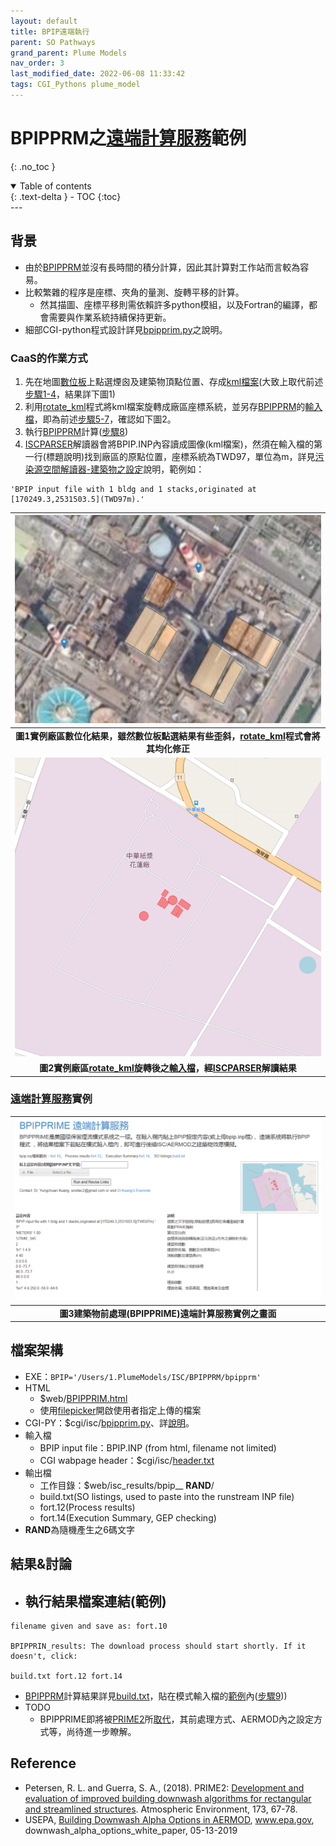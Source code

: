 ```yaml
---
layout: default
title: BPIP遠端執行
parent: SO Pathways
grand_parent: Plume Models
nav_order: 3
last_modified_date: 2022-06-08 11:33:42
tags: CGI_Pythons plume_model
---
```

# BPIPPRM之[遠端計算服務](http://sinotec24.com/BPIPPRIM.html)範例
{: .no_toc }

<details open markdown="block">
  <summary>
    Table of contents
  </summary>
  {: .text-delta }
- TOC
{:toc}
</details>
---

## 背景
- 由於[BPIPPRM]()並沒有長時間的積分計算，因此其計算對工作站而言較為容易。
- 比較繁雜的程序是座標、夾角的量測、旋轉平移的計算。
  - 然其描圖、座標平移則需依賴許多python模組，以及Fortran的編譯，都會需要與作業系統持續保持更新。
- 細部CGI-python程式設計詳見[bpipprim.py](https://sinotec2.github.io/Focus-on-Air-Quality/utilities/CGI-pythons/bpipprim/)之說明。

### CaaS的作業方式
  1. 先在地圖[數位板](https://sinotec2.github.io/Focus-on-Air-Quality/PlumeModels/SO_pathways/digitizer)上點選煙囪及建築物頂點位置、存成[kml檔案](http://sinotec24.com/isc_results/ZhongHuaPaper/paper.kml)(大致上取代前述[步驟1-4][步驟1-4]，結果詳下圖1)
  1. 利用[rotate_kml](https://sinotec2.github.io/Focus-on-Air-Quality/PlumeModels/SO_pathways/rotate_KML)程式將kml檔案旋轉成廠區座標系統，並另存[BPIPPRM]()的[輸入檔](http://sinotec24.com/isc_results/ZhongHuaPaper/fort.10)，即為前述[步驟5-7][步驟5-7]，確認如下圖2。
  1. 執行[BPIPPRM](http://sinotec24.com/BPIPPRIM.html)計算([步驟8][步驟8])
  1. [ISCPARSER](https://sinotec2.github.io/Focus-on-Air-Quality/PlumeModels/SO_pathways/iscParser)解讀器會將BPIP.INP內容讀成圖像(kml檔案)，然須在輸入檔的第一行(標題說明)找到廠區的原點位置，座標系統為TWD97，單位為m，詳見[污染源空間解讀器-建築物之設定](https://sinotec2.github.io/Focus-on-Air-Quality/PlumeModels/SO_pathways/iscParser/#建築物之設定)說明，範例如：

```
'BPIP input file with 1 bldg and 1 stacks,originated at [170249.3,2531503.5](TWD97m).'	
```

| ![BPIP3.png](https://raw.githubusercontent.com/sinotec2/Focus-on-Air-Quality/main/assets/images/BPIP3.png)|
|:--:|
| <b>圖1實例廠區數位化結果，雖然數位板點選結果有些歪斜，[rotate_kml](https://sinotec2.github.io/Focus-on-Air-Quality/PlumeModels/SO_pathways/rotate_KML)程式會將其均化修正</b>|
| ![BPIP4.png](https://raw.githubusercontent.com/sinotec2/Focus-on-Air-Quality/main/assets/images/BPIP4.png)|
| <b>圖2實例廠區[rotate_kml](https://sinotec2.github.io/Focus-on-Air-Quality/PlumeModels/SO_pathways/rotate_KML)旋轉後之[輸入檔](http://sinotec24.com/isc_results/ZhongHuaPaper/fort.10)，經[ISCPARSER](https://sinotec2.github.io/Focus-on-Air-Quality/PlumeModels/SO_pathways/iscParser)解讀結果</b>|



### [遠端計算服務](http://sinotec24.com/BPIPPRIM.html)實例

| ![BPIPPRIME.png](https://raw.githubusercontent.com/sinotec2/Focus-on-Air-Quality/main/assets/images/BPIPPRIME.PNG)|
|:--:|
| <b>圖3建築物前處理(BPIPPRIME)遠端計算服務實例之畫面</b>|


## 檔案架構
- EXE：`BPIP='/Users/1.PlumeModels/ISC/BPIPPRM/bpipprm'`
- HTML
  - $web/[BPIPPRIM.html](https://github.com/sinotec2/CGI_Pythons/blob/main/bpipprim/BPIPPRIM.html)
  - 使用[filepicker](https://github.com/benignware/jquery-filepicker)開啟使用者指定上傳的檔案
- CGI-PY：$cgi/isc/[bpipprim.py](https://github.com/sinotec2/CGI_Pythons/blob/main/bpipprim/bpipprim.py)、詳[說明](https://sinotec2.github.io/Focus-on-Air-Quality/utilities/CGI-pythons/bpipprim/)。
- 輸入檔
  - BPIP input file：BPIP.INP (from html, filename not limited)
  - CGI wabpage header：$cgi/isc/[header.txt](https://github.com/sinotec2/CGI_Pythons/blob/main/bpipprim/header.txt)
- 輸出檔
  - 工作目錄：$web/isc_results/bpip__ **RAND**/
  - build.txt(SO listings, used to paste into the runstream INP file)
  - fort.12(Process results)
  - fort.14(Execution Summary, GEP checking)
- **RAND**為隨機產生之6碼文字

## 結果&討論
- 執行結果檔案連結(範例)
  - 
```
filename given and save as: fort.10

BPIPPRIN_results: The download process should start shortly. If it doesn't, click:

build.txt fort.12 fort.14
```

- [BPIPPRM]()計算結果詳見[build.txt](http://sinotec24.com/isc_results/ZhongHuaPaper/build.txt)，貼在模式輸入檔的[範例](http://sinotec24.com/isc_results/ZhongHuaPaper/paper1pa_NOX.inp)內([步驟9][步驟9]))
- TODO
  - BPIPPRIME即將被[PRIME2][Petersen and Guerra 2018]所[取代][官方立場]，其前處理方式、AERMOD內之設定方式等，尚待進一步瞭解。

## Reference
- Petersen, R. L. and Guerra, S. A., (2018). PRIME2: [Development and evaluation of improved building downwash algorithms for rectangular and streamlined structures](https://www.sciencedirect.com/science/article/abs/pii/S0167610517306669). Atmospheric Environment, 173, 67-78.
- USEPA, [Building Downwash Alpha Options in AERMOD](https://www.epa.gov/scram/aermod-modeling-system-development-documents), www.epa.gov, downwash_alpha_options_white_paper, 05-13-2019

[Petersen and Guerra 2018]: <https://www.sciencedirect.com/science/article/abs/pii/S0167610517306669> "Petersen, R. L. and Guerra, S. A., (2018). PRIME2: Development and evaluation of improved building downwash algorithms for rectangular and streamlined structures. Atmospheric Environment, 173, 67-78."

[官方立場]: <https://sinotec2.github.io/Focus-on-Air-Quality/PaperReview/LargeSSPtSrcEIA/2Building/#建築物下洗模擬的官方立場> "Building Downwash Alpha Options in AERMOD, www.epa.gov, downwash_alpha_options_white_paper, 05-13-2019"

[步驟1-4]: <https://sinotec2.github.io/Focus-on-Air-Quality/PlumeModels/SO_pathways/BPIP/#設定步驟與內容> "步驟1找到平面配置圖。步驟2定義局部座標軸、夾角角度D。步驟3~4量測頂點座標之X,Y值。"

[步驟5-7]: <https://sinotec2.github.io/Focus-on-Air-Quality/PlumeModels/SO_pathways/BPIP/#設定步驟與內容> "步驟5量測建築物及煙囪基地高程E。步驟6量測離地高度H。步驟7按照模板輸入數據、存檔、上傳。"

[步驟8]: <https://sinotec2.github.io/Focus-on-Air-Quality/PlumeModels/SO_pathways/BPIP/#設定步驟與內容> "步驟8執行BPIP批次檔run_bpip.sh A1P.INP A1P.OUT A1P.SUM"

[步驟9]: <https://sinotec2.github.io/Focus-on-Air-Quality/PlumeModels/SO_pathways/BPIP/#設定步驟與內容> "步驟9、將OUT檔案中的SO路徑及參數，貼在ISCST或AERMOD的執行控制檔內。ISCST不接受BPIPPRM結果之BUILDLEN、XBADJ、YBADJ等參數，必要時在結果檔中去除之，重新執行BPIPPRM但將設定P改為ST(short time)，或重新執行BPIP"